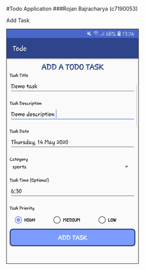 #Todo Application
###Rojan Bajracharya (c7190053)


Add Task

<img src='images/addTask.jpg' width = 350 border = 1/>